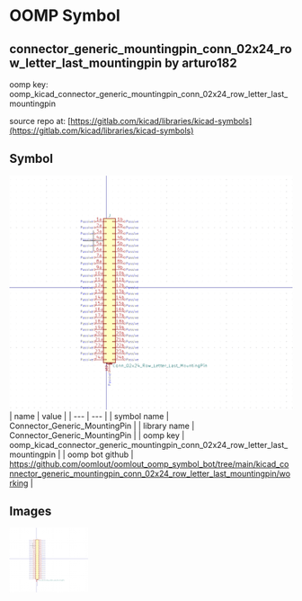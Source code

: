 # OOMP Symbol  
## connector_generic_mountingpin_conn_02x24_row_letter_last_mountingpin  by arturo182  
  
oomp key: oomp_kicad_connector_generic_mountingpin_conn_02x24_row_letter_last_mountingpin  
  
source repo at: [https://gitlab.com/kicad/libraries/kicad-symbols](https://gitlab.com/kicad/libraries/kicad-symbols)  
## Symbol  
  
[![working.png](working_600.png)](working.png)  
| name | value | 
| --- | --- | 
| symbol name | Connector_Generic_MountingPin | 
| library name | Connector_Generic_MountingPin | 
| oomp key | oomp_kicad_connector_generic_mountingpin_conn_02x24_row_letter_last_mountingpin | 
| oomp bot github | https://github.com/oomlout/oomlout_oomp_symbol_bot/tree/main/kicad_connector_generic_mountingpin_conn_02x24_row_letter_last_mountingpin/working | 
## Images  
  
[![working.png](working_140.png)](working.png)  
